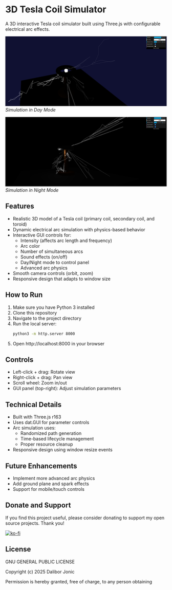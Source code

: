 # 3D Tesla Coil Simulator

A 3D interactive Tesla coil simulator built using Three.js with configurable electrical arc effects.

![Day Mode](./image/screenshot1.png)
*Simulation in Day Mode*

![Night Mode](./image/screenshot2.png)
*Simulation in Night Mode*

## Features

- Realistic 3D model of a Tesla coil (primary coil, secondary coil, and toroid)
- Dynamic electrical arc simulation with physics-based behavior
- Interactive GUI controls for:
  - Intensity (affects arc length and frequency)
  - Arc color
  - Number of simultaneous arcs
  - Sound effects (on/off)
  - Day/Night mode to control panel
  - Advanced arc physics
- Smooth camera controls (orbit, zoom)
- Responsive design that adapts to window size

## How to Run

1. Make sure you have Python 3 installed
2. Clone this repository
3. Navigate to the project directory
4. Run the local server:
   ```bash
   python3 -m http.server 8000
   ```
5. Open http://localhost:8000 in your browser

## Controls

- Left-click + drag: Rotate view
- Right-click + drag: Pan view
- Scroll wheel: Zoom in/out
- GUI panel (top-right): Adjust simulation parameters

## Technical Details

- Built with Three.js r163
- Uses dat.GUI for parameter controls
- Arc simulation uses:
  - Randomized path generation
  - Time-based lifecycle management
  - Proper resource cleanup
- Responsive design using window resize events

## Future Enhancements

- Implement more advanced arc physics
- Add ground plane and spark effects
- Support for mobile/touch controls

## Donate and Support
 
If you find this project useful, please consider donating to support my open source projects. Thank you!

[![ko-fi](https://www.ko-fi.com/img/githubbutton_sm.svg)](https://ko-fi.com/daliborjonic)

## License

GNU GENERAL PUBLIC LICENSE

Copyright (c) 2025 Dalibor Jonic

Permission is hereby granted, free of charge, to any person obtaining
